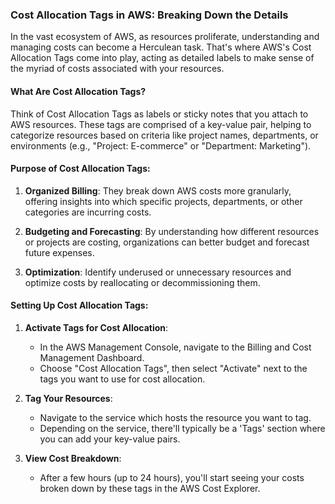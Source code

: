### Cost Allocation Tags in AWS: Breaking Down the Details

In the vast ecosystem of AWS, as resources proliferate, understanding and managing costs can become a Herculean task. That's where AWS's Cost Allocation Tags come into play, acting as detailed labels to make sense of the myriad of costs associated with your resources.

#### **What Are Cost Allocation Tags?**

Think of Cost Allocation Tags as labels or sticky notes that you attach to AWS resources. These tags are comprised of a key-value pair, helping to categorize resources based on criteria like project names, departments, or environments (e.g., "Project: E-commerce" or "Department: Marketing").

#### **Purpose of Cost Allocation Tags:**

1. **Organized Billing**: They break down AWS costs more granularly, offering insights into which specific projects, departments, or other categories are incurring costs.
    
2. **Budgeting and Forecasting**: By understanding how different resources or projects are costing, organizations can better budget and forecast future expenses.
    
3. **Optimization**: Identify underused or unnecessary resources and optimize costs by reallocating or decommissioning them.


#### **Setting Up Cost Allocation Tags:**

1. **Activate Tags for Cost Allocation**:
    
    - In the AWS Management Console, navigate to the Billing and Cost Management Dashboard.
    - Choose "Cost Allocation Tags", then select "Activate" next to the tags you want to use for cost allocation.
2. **Tag Your Resources**:
    
    - Navigate to the service which hosts the resource you want to tag.
    - Depending on the service, there'll typically be a 'Tags' section where you can add your key-value pairs.
3. **View Cost Breakdown**:
    
    - After a few hours (up to 24 hours), you'll start seeing your costs broken down by these tags in the AWS Cost Explorer.

